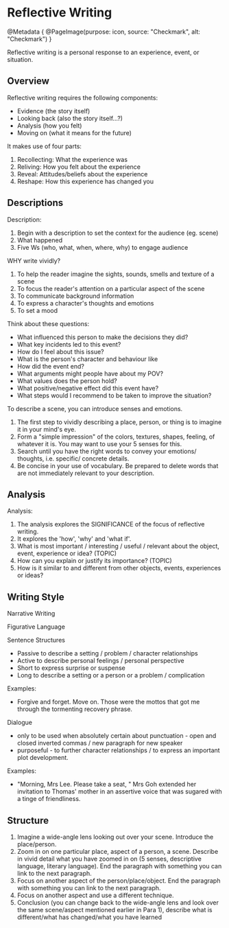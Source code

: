 # Reflective Writing

@Metadata {
    @PageImage(purpose: icon, source: "Checkmark", alt: "Checkmark")
}

Reflective writing is a personal response to an experience, event, or situation.

## Overview

Reflective writing requires the following components:
- Evidence (the story itself)
- Looking back (also the story itself...?)
- Analysis (how you felt)
- Moving on (what it means for the future)

It makes use of four parts:
1. Recollecting: What the experience was
2. Reliving: How you felt about the experience
3. Reveal: Attitudes/beliefs about the experience 
4. Reshape: How this experience has changed you

## Descriptions

Description:
1. Begin with a description to set the context for the audience (eg. scene)
2. What happened
3. Five Ws (who, what, when, where, why) to engage audience

WHY write vividly?
1. To help the reader imagine the sights, sounds, smells and texture of a scene
2. To focus the reader's attention on a particular aspect of the scene
3. To communicate background information
4. To express a character's thoughts and emotions
5. To set a mood

Think about these questions:
- What influenced this person to make the decisions they did?
- What key incidents led to this event?
- How do I feel about this issue?
- What is the person's character and behaviour like
- How did the event end?
- What arguments might people have about my POV?
- What values does the person hold?
- What positive/negative effect did this event have?
- What steps would I recommend to be taken to improve the situation?

To describe a scene, you can introduce senses and emotions.
1. The first step to vividly describing a place, person, or thing is to imagine it in your mind's eye.
2. Form a "simple impression" of the colors, textures, shapes, feeling, of whatever it is. You may want to use your 5 
senses for this.
3. Search until you have the right words to convey your emotions/ thoughts, i.e. specific/ concrete details.
4. Be concise in your use of vocabulary. Be prepared to delete words that are not immediately relevant to your 
description.

## Analysis

Analysis:
1. The analysis explores the SIGNIFICANCE of the focus of reflective writing.
2. It explores the 'how', 'why' and 'what if'.
3. What is most important / interesting / useful / relevant about the object, event, experience or idea? (TOPIC)
4. How can you explain or justify its importance? (TOPIC)
5. How is it similar to and different from other objects, events, experiences or ideas?

## Writing Style

Narrative Writing

Figurative Language

Sentence Structures
- Passive to describe a setting / problem / character relationships
- Active to describe personal feelings / personal perspective
- Short to express surprise or suspense
- Long to describe a setting or a person or a problem / complication

Examples:
- Forgive and forget. Move on. Those were the mottos that got me through the tormenting recovery phrase.

Dialogue
- only to be used when absolutely certain about punctuation - open and closed inverted commas / new paragraph for new 
speaker
- purposeful - to further character relationships / to express an important plot development.

Examples:
- "Morning, Mrs Lee. Please take a seat, " Mrs Goh extended her invitation to Thomas' mother in an assertive voice that 
was sugared with a tinge of friendliness.

## Structure

1. Imagine a wide-angle lens looking out over your scene. Introduce the place/person.
2. Zoom in on one particular place, aspect of a person, a scene. Describe in vivid detail what you have zoomed in on (5 senses, descriptive language, literary language). End the paragraph with something you can link to the next paragraph.
3. Focus on another aspect of the person/place/object. End the paragraph with something you can link to the next paragraph.
4. Focus on another aspect and use a different technique.
5. Conclusion (you can change back to the wide-angle lens and look over the same scene/aspect mentioned earlier in Para 
1), describe what is different/what has changed/what you have learned

